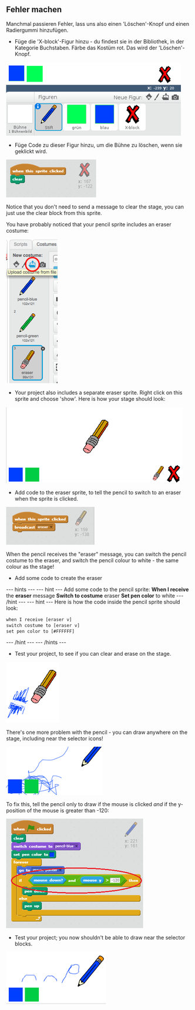 ## Fehler machen

Manchmal passieren Fehler, lass uns also einen 'Löschen'-Knopf und einen Radiergummi hinzufügen.

+ Füge die 'X-block'-Figur hinzu - du findest sie in der Bibliothek, in der Kategorie Buchstaben. Färbe das Kostüm rot. Das wird der 'Löschen'-Knopf.

![screenshot](images/paint-x.png)

+ Füge Code zu dieser Figur hinzu, um die Bühne zu löschen, wenn sie geklickt wird.

![Clear stage](images/clear-stage.png)

Notice that you don't need to send a message to clear the stage, you can just use the clear block from this sprite.

You have probably noticed that your pencil sprite includes an eraser costume:

![screenshot](images/paint-eraser-costume.png)

+ Your project also includes a separate eraser sprite. Right click on this sprite and choose 'show'. Here is how your stage should look:

![screenshot](images/paint-eraser-stage.png)

+ Add code to the eraser sprite, to tell the pencil to switch to an eraser when the sprite is clicked.

![Broadcast eraser](images/broadcast-eraser.png)

When the pencil receives the "eraser" message, you can switch the pencil costume to the eraser, and switch the pencil colour to white - the same colour as the stage!

+ Add some code to create the eraser

\--- hints \--- \--- hint \--- Add some code to the pencil sprite: **When I receive** the **eraser** message **Switch to costume** eraser **Set pen color** to white \--- /hint \--- \--- hint \--- Here is how the code inside the pencil sprite should look:

```blocks
when I receive [eraser v]
switch costume to [eraser v]
set pen color to [#FFFFFF]
```

\--- /hint \--- \--- /hints \---

+ Test your project, to see if you can clear and erase on the stage.

![screenshot](images/paint-erase-test.png)

There's one more problem with the pencil - you can draw anywhere on the stage, including near the selector icons!

![screenshot](images/paint-draw-problem.png)

To fix this, tell the pencil only to draw if the mouse is clicked *and* if the y-position of the mouse is greater than -120:

![screenshot](images/pencil-gt-code.png)

+ Test your project; you now shouldn't be able to draw near the selector blocks.

![screenshot](images/paint-fixed.png)